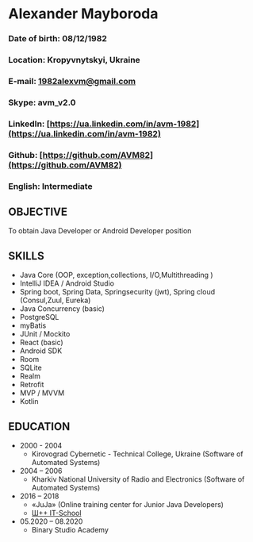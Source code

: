 # Alexander Mayboroda
### Date of birth: 08/12/1982
### Location: Kropyvnytskyi, Ukraine
### E-mail: 1982alexvm@gmail.com
### Skype: avm_v2.0
### LinkedIn: [https://ua.linkedin.com/in/avm-1982](https://ua.linkedin.com/in/avm-1982)
### Github: [https://github.com/AVM82](https://github.com/AVM82)
### English: Intermediate
## OBJECTIVE
To obtain Java Developer or Android Developer position
## SKILLS
- Java Core (OOP, exception,collections, I/O,Multithreading )
- IntelliJ IDEA / Android Studio
- Spring boot, Spring Data, Springsecurity (jwt), Spring cloud (Consul,Zuul, Eureka)
- Java Concurrency (basic)
- PostgreSQL
- myBatis
- JUnit / Mockito
- React (basic)
- Android SDK
- Room
- SQLite
- Realm
- Retrofit
- MVP / MVVM
- Kotlin
## EDUCATION
- 2000 - 2004 
  - Kirovograd Cybernetic - Technical College, Ukraine  (Software of Automated Systems)
- 2004 – 2006
  - Kharkiv National University of Radio and Electronics (Software of Automated Systems)  
- 2016 – 2018
  - «JuJa» (Online training center for Junior Java Developers)
  - [Ш++ IT-School](https://programming.org.ua/ua)
- 05.2020 – 08.2020
  - Binary Studio Academy 
